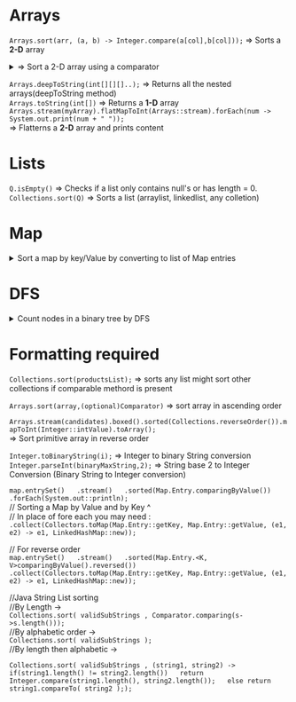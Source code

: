 # Arrays 

`Arrays.sort(arr, (a, b) -> Integer.compare(a[col],b[col]));` => Sorts a **2-D** array
<details> <summary>=> Sort a 2-D array using a comparator </summary>

  ```java
  Arrays.sort(array, new java.util.Comparator<int[]>() {
    public int compare(int[] a, int[] b) {
        return Integer.compare(a[0], b[0]);
    }
});
```
</details>  

`Arrays.deepToString(int[][][]..);` => Returns all the nested arrays(deepToString method)  
`Arrays.toString(int[])` => Returns a **1-D** array  
`Arrays.stream(myArray).flatMapToInt(Arrays::stream).forEach(num -> System.out.print(num + " "));`  
=> Flatterns a **2-D** array and prints content

# Lists 
`Q.isEmpty()` => Checks if a list only contains null's or has length = 0.  
`Collections.sort(Q)` => Sorts a list (arraylist, linkedlist, any colletion)  

# Map
<Details><Summary>Sort a map by key/Value by converting to list of Map entries </Summary>

  ```java
//(Modify classes as required)
Map<int[], Double> map = new  HashMap<>();

for(int[] a : points)
            
    map.put(new int[]{a[0], a[1]}, dist(a) );
// Map created, can be an normal map in place  
// Now create list and sort by comparator  
List<Map.Entry<int[], Double>> list = new ArrayList<>(map.entrySet());

list.sort(Map.Entry.comparingByValue());

```  
</Details>

# DFS 
<details> <summary>Count nodes in a binary tree by DFS </summary>

  ```java
  int countNodes(TreeNode root) {
        if(root == null)
            return 0;
        return (1 + countNodes(root.left) + countNodes(root.right));
  }
```
</details>

# Formatting required 
`Collections.sort(productsList);` => sorts any list might sort other collections if comparable methord is present
  
`Arrays.sort(array,(optional)Comparator)` => sort array in ascending order  

`Arrays.stream(candidates).boxed().sorted(Collections.reverseOrder()).mapToInt(Integer::intValue).toArray();`  
=> Sort primitive array in reverse order   
   
`Integer.toBinaryString(i);` => Integer to binary String conversion   
`Integer.parseInt(binaryMaxString,2);` => String base 2 to Integer Conversion (Binary String to Integer conversion)    

`map.entrySet()  
  .stream()  
  .sorted(Map.Entry.comparingByValue())  
  .forEach(System.out::println);`  
// Sorting a Map by Value and by Key ^  
// In place of fore each you may need :  
`.collect(Collectors.toMap(Map.Entry::getKey, Map.Entry::getValue, (e1, e2) -> e1, LinkedHashMap::new));`  
  
// For reverse order   
`map.entrySet()  
      .stream()  
      .sorted(Map.Entry.<K, V>comparingByValue().reversed())  
      .collect(Collectors.toMap(Map.Entry::getKey, Map.Entry::getValue, (e1, e2) -> e1, LinkedHashMap::new));`  
  
  
//Java String List sorting   
//By Length ->  
        `Collections.sort( validSubStrings , Comparator.comparing(s->s.length()));`  
//By alphabetic order ->  
        `Collections.sort( validSubStrings );`  
//By length then alphabetic ->  
  
`Collections.sort( validSubStrings , (string1, string2) ->  
                if(string1.length() != string2.length())  
                    return Integer.compare(string1.length(), string2.length());  
                else return string1.compareTo( string2 ););`  
    

